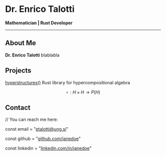 # Dr. Enrico Talotti
**Mathematician | Rust Developer**

---

## About Me


**Dr. Enrico Talotti**
blablabla
## Projects

[hyperstructures()](https://github.com/enh11/hypercompositional_structures)
Rust library for hypercompositional algebra

$$\circ : H\times H\to P(H)$$

## Contact
// You can reach me here:

const email   = "[etalotti@ung.si](mailto:etalotti@ung.si)"

const github  = "[github.com/janedoe](https://github.com/janedoe)"

const linkedin = "[linkedin.com/in/janedoe](https://linkedin.com/in/janedoe)"



